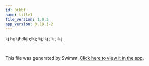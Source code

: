 ```yaml
---
id: 0tkbf
name: title1
file_version: 1.0.2
app_version: 0.10.1-2
---
```


kj hgkjh;lkjh;lkj;lkj;lkj ;lk ;lk j

<br/>

This file was generated by Swimm. [Click here to view it in the app](https://app.swimm.io/repos/Z2l0aHViJTNBJTNBSm9ic0NvbnNvbGUyMDE5LmVwZiUzQSUzQWt1enlhcmE=/docs/0tkbf).